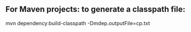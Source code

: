 ## For Maven projects: to generate a classpath file:

mvn dependency:build-classpath -Dmdep.outputFile=cp.txt

